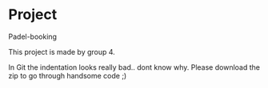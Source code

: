 # Project
Padel-booking

This project is made by group 4.

In Git the indentation looks really bad.. dont know why. Please download the zip to go through handsome code ;)
